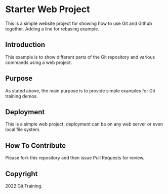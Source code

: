 # Starter Web Project

This is a simple website project for showing how to use Git and Github together. Adding a line for rebasing example.

## Introduction

This example is to show different parts of the Git repository and various commands using a web project.

## Purpose

As stated above, the main purpose is to provide simple examples for Git training demos.

## Deployment

This is a simple web project, deployment can be on any web server or even local file system.

## How To Contribute

Please fork this repository and then issue Pull Requests for review.


## Copyright

2022 Git.Training.